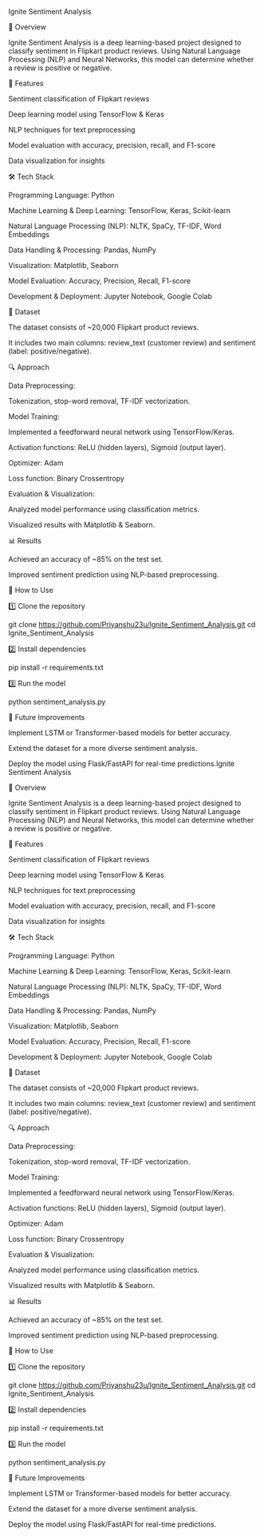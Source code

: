 Ignite Sentiment Analysis

📌 Overview

Ignite Sentiment Analysis is a deep learning-based project designed to classify sentiment in Flipkart product reviews. Using Natural Language Processing (NLP) and Neural Networks, this model can determine whether a review is positive or negative.

🚀 Features

Sentiment classification of Flipkart reviews

Deep learning model using TensorFlow & Keras

NLP techniques for text preprocessing

Model evaluation with accuracy, precision, recall, and F1-score

Data visualization for insights

🛠️ Tech Stack

Programming Language: Python

Machine Learning & Deep Learning: TensorFlow, Keras, Scikit-learn

Natural Language Processing (NLP): NLTK, SpaCy, TF-IDF, Word Embeddings

Data Handling & Processing: Pandas, NumPy

Visualization: Matplotlib, Seaborn

Model Evaluation: Accuracy, Precision, Recall, F1-score

Development & Deployment: Jupyter Notebook, Google Colab

📂 Dataset

The dataset consists of ~20,000 Flipkart product reviews.

It includes two main columns: review_text (customer review) and sentiment (label: positive/negative).

🔍 Approach

Data Preprocessing:

Tokenization, stop-word removal, TF-IDF vectorization.

Model Training:

Implemented a feedforward neural network using TensorFlow/Keras.

Activation functions: ReLU (hidden layers), Sigmoid (output layer).

Optimizer: Adam

Loss function: Binary Crossentropy

Evaluation & Visualization:

Analyzed model performance using classification metrics.

Visualized results with Matplotlib & Seaborn.

📊 Results

Achieved an accuracy of ~85% on the test set.

Improved sentiment prediction using NLP-based preprocessing.

📖 How to Use

1️⃣ Clone the repository

git clone https://github.com/Priyanshu23u/Ignite_Sentiment_Analysis.git
cd Ignite_Sentiment_Analysis

2️⃣ Install dependencies

pip install -r requirements.txt

3️⃣ Run the model

python sentiment_analysis.py

📌 Future Improvements

Implement LSTM or Transformer-based models for better accuracy.

Extend the dataset for a more diverse sentiment analysis.

Deploy the model using Flask/FastAPI for real-time predictions.Ignite Sentiment Analysis

📌 Overview

Ignite Sentiment Analysis is a deep learning-based project designed to classify sentiment in Flipkart product reviews. Using Natural Language Processing (NLP) and Neural Networks, this model can determine whether a review is positive or negative.

🚀 Features

Sentiment classification of Flipkart reviews

Deep learning model using TensorFlow & Keras

NLP techniques for text preprocessing

Model evaluation with accuracy, precision, recall, and F1-score

Data visualization for insights

🛠️ Tech Stack

Programming Language: Python

Machine Learning & Deep Learning: TensorFlow, Keras, Scikit-learn

Natural Language Processing (NLP): NLTK, SpaCy, TF-IDF, Word Embeddings

Data Handling & Processing: Pandas, NumPy

Visualization: Matplotlib, Seaborn

Model Evaluation: Accuracy, Precision, Recall, F1-score

Development & Deployment: Jupyter Notebook, Google Colab

📂 Dataset

The dataset consists of ~20,000 Flipkart product reviews.

It includes two main columns: review_text (customer review) and sentiment (label: positive/negative).

🔍 Approach

Data Preprocessing:

Tokenization, stop-word removal, TF-IDF vectorization.

Model Training:

Implemented a feedforward neural network using TensorFlow/Keras.

Activation functions: ReLU (hidden layers), Sigmoid (output layer).

Optimizer: Adam

Loss function: Binary Crossentropy

Evaluation & Visualization:

Analyzed model performance using classification metrics.

Visualized results with Matplotlib & Seaborn.

📊 Results

Achieved an accuracy of ~85% on the test set.

Improved sentiment prediction using NLP-based preprocessing.

📖 How to Use

1️⃣ Clone the repository

git clone https://github.com/Priyanshu23u/Ignite_Sentiment_Analysis.git
cd Ignite_Sentiment_Analysis

2️⃣ Install dependencies

pip install -r requirements.txt

3️⃣ Run the model

python sentiment_analysis.py

📌 Future Improvements

Implement LSTM or Transformer-based models for better accuracy.

Extend the dataset for a more diverse sentiment analysis.

Deploy the model using Flask/FastAPI for real-time predictions.
